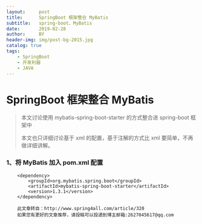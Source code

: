 ```yaml
---
layout:     post
title:      SpringBoot 框架整合 MyBatis
subtitle:   spring-boot、MyBatis
date:       2019-02-28
author:     BY
header-img: img/post-bg-2015.jpg
catalog: true
tags:
    - SpringBoot
    - 开发利器
    - JAVA
---
```


# SpringBoot 框架整合 MyBatis
>本文讨论使用 mybatis-spring-boot-starter 的方式整合进 spring-boot 框架中
>
>本文也只详细讨论基于 xml 的配置，基于注解的方式比 xml 要简单，不再做详细讲解。

### 1、将 MyBatis 加入 pom.xml 配置
```
	<dependency>
	    <groupId>org.mybatis.spring.boot</groupId>
	    <artifactId>mybatis-spring-boot-starter</artifactId>
	    <version>1.3.1</version>
	</dependency>
```

```
    此文章转自：http://www.spring4all.com/article/320
    如果您有更好的文章推荐，请投稿可以投递到博主邮箱:2627045617@qq.com
```